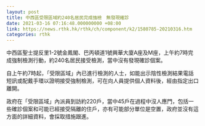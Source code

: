 ```yaml
---
layout: post
title: 中西區受限區域約240名居民完成強檢　無發現確診
date: 2021-03-16 07:16:48.000000000 +08:00
link: https://news.rthk.hk/rthk/ch/component/k2/1580785-20210316.htm
categories: rthk
---
```


中西區聖士提反里1-2號金鳳閣、巴丙頓道1號興華大廈A座及M座，上午約7時完成強制檢測行動，約240名居民接受檢測，當中沒有發現確診個案。

自上午約7時起，「受限區域」內已進行檢測的人士，如能出示陰性檢測結果電話短訊或配戴手環以證明接受強制檢測，可在向人員提供個人資料後，經由指定出口離開。

政府在「受限區域」內派員到訪約220戶，當中45戶在過程中沒人應門，包括一些確診個案和可能已經接受隔離的住戶，亦有可能部分單位是空置，政府並沒有這方面的詳細資料，會採取措施跟進。
